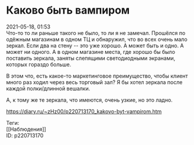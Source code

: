 Каково быть вампиром
=====================

   
 2021-05-18, 01:53   
  Что-то то ли раньше такого не было, то ли я не замечал. Прошёлся по одёжным магазинам в одном ТЦ и обнаружил, что во всех очень мало зеркал. Если два на стену -- это уже хорошо. А может быть и одно. А может ни одного. А в одном магазине места, где хорошо бы было поставить зеркала, заняты слепящими светодиодными экранами, которых гораздо больше.   
   
 В этом что, есть какое-то маркетинговое преимущество, чтобы клиент много раз ходил через весь торговый зал? Я бы хотел зеркала после каждой полки/длинной вешалки.   
   
 А, к тому же те зеркала, что имеются, очень узкие, но это ладно.   
    
 <https://diary.ru/~zHz00/p220713170_kakovo-byt-vampirom.htm>   
   
 Теги:   
 [[Наблюдения]]   
 ID: p220713170